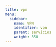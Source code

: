 ```yaml
---
title: vpn
menu:
  sidebar:
    name: VPN
    identifier: vpn
    parent: servicios
    weight: 350
---
```


